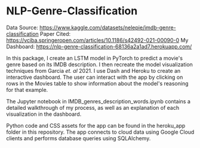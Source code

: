 # NLP-Genre-Classification

Data Source: https://www.kaggle.com/datasets/nelepie/imdb-genre-classification
Paper Cited: https://vciba.springeropen.com/articles/10.1186/s42492-021-00090-0
My Dashboard: https://nlp-genre-classification-68136a2a1ad7.herokuapp.com/

In this package, I create an LSTM model in PyTorch to predict a movie's genre based on its IMDB description. I then recreate the model visualization techniques from Garcia *et. al* 2021. I use Dash and Heroku to create an interactive dashboard. The user can interact with the app by clicking on rows in the Movies table to show information about the model's reasoning for that example.

The Jupyter notebook in IMDB_genres_description_words.ipynb contains a detailed walkthrough of my process, as well as an explanation of each visualization in the dashboard.

Python code and CSS assets for the app can be found in the heroku_app folder in this repository. The app connects to cloud data using Google Cloud clients and performs database queries using SQLAlchemy.
